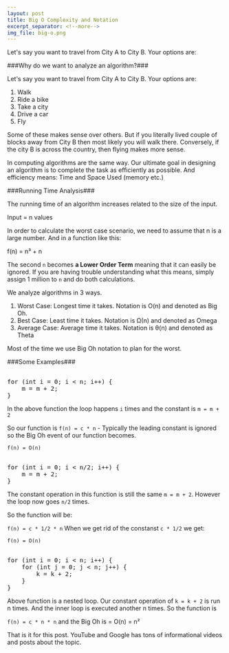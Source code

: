 ```yaml
---
layout: post
title: Big O Complexity and Notation
excerpt_separator: <!--more-->
img_file: big-o.png
---
```

Let's say you want to travel from City A to City B. Your options are:
<!--more-->

###Why do we want to analyze an algorithm?###

Let's say you want to travel from City A to City B. Your options are:

1. Walk
2. Ride a bike
3. Take a city
4. Drive a car
5. Fly

Some of these makes sense over others. But if you literally lived couple of blocks away from City B then most likely you will walk there. Conversely, if the city B is across the country, then flying makes more sense.

In computing algorithms are the same way. Our ultimate goal in designing an algorithm is to complete the task as efficiently as possible. And efficiency means: Time and Space Used (memory etc.)

###Running Time Analysis###

The running time of an algorithm increases related to the size of the input.

Input = n values

In order to calculate the worst case scenario, we need to assume that n is a large number. And in a function like this:

f(n) = n&sup3; + n

The second `n` becomes **a Lower Order Term** meaning that it can easily be ignored. If you are having trouble understanding what this means, simply assign 1 million to `n` and do both calculations.

We analyze algorithms in 3 ways. 

1. Worst Case: Longest time it takes. Notation is O(n) and denoted as Big Oh.
2. Best Case: Least time it takes. Notation is &Omega;(n)	and denoted as Omega
3. Average Case: Average time it takes. Notation is &theta;(n)	and denoted as Theta

Most of the time we use Big Oh notation to plan for the worst.


###Some Examples###

<xmp>
for (int i = 0; i < n; i++) {
	m = m + 2;
}
</xmp>

In the above function the loop happens `i` times and the constant is `m = m + 2`

So our function is `f(n) = c * n` - Typically the leading constant is ignored so the Big Oh event of our function becomes.

`f(n) = O(n)`


<xmp>
for (int i = 0; i < n/2; i++) {
	m = m + 2;
}
</xmp>


The constant operation in this function is still the same `m = m + 2`. However the loop now goes `n/2` times.

So the function will be:

`f(n) = c * 1/2 * n` When we get rid of the constanst `c * 1/2` we get:

`f(n) = O(n)`


<xmp>
for (int i = 0; i < n; i++) {
	for (int j = 0; j < n; j++) {
		k = k + 2;
	}
}
</xmp>


Above function is a nested loop. Our constant operation of `k = k + 2` is run n times. And the inner loop is executed another n times. So the function is

`f(n) = c * n * n` and the Big Oh is = O(n) = n&sup2;

That is it for this post. YouTube and Google has tons of informational videos and posts about the topic. 








